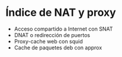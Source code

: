 # Índice de NAT y proxy

* Acceso compartido a Internet con SNAT
* DNAT o redirección de puertos
* Proxy-cache web con squid
* Cache de paquetes deb con approx

